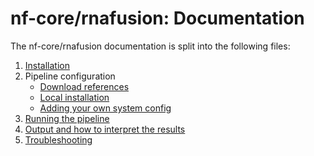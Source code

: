 # nf-core/rnafusion: Documentation

The nf-core/rnafusion documentation is split into the following files:

1. [Installation](https://nf-co.re/usage/installation)
2. Pipeline configuration
    * [Download references](references.md)
    * [Local installation](https://nf-co.re/usage/local_installation)
    * [Adding your own system config](https://nf-co.re/usage/adding_own_config)
3. [Running the pipeline](usage.md)
4. [Output and how to interpret the results](output.md)
5. [Troubleshooting](https://nf-co.re/usage/troubleshooting)
